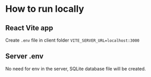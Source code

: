 # How to run locally

## React Vite app
Create `.env` file in client folder
`VITE_SERVER_URL=localhost:3000`

## Server .env
No need for env in the server, SQLite database file will be created.
